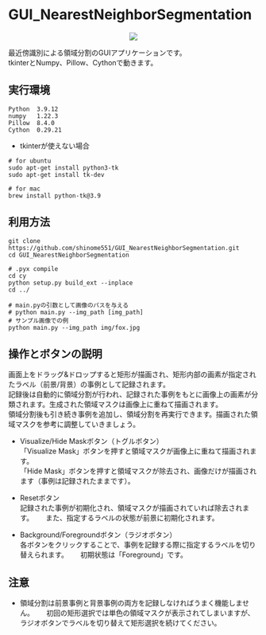 # GUI_NearestNeighborSegmentation
<div align="center">
    <img src="https://raw.githubusercontent.com/wiki/shinome551/GUI_NearestNeighborSegmentation/images/usage.gif">
</div>

最近傍識別による領域分割のGUIアプリケーションです。  
tkinterとNumpy、Pillow、Cythonで動きます。

## 実行環境
```
Python  3.9.12
numpy   1.22.3
Pillow  8.4.0
Cython  0.29.21
```
- tkinterが使えない場合  
```
# for ubuntu
sudo apt-get install python3-tk
sudo apt-get install tk-dev
```
```
# for mac
brew install python-tk@3.9
```

## 利用方法
```
git clone https://github.com/shinome551/GUI_NearestNeighborSegmentation.git
cd GUI_NearestNeighborSegmentation
```
```
# .pyx compile
cd cy
python setup.py build_ext --inplace
cd ../
```
```
# main.pyの引数として画像のパスを与える
# python main.py --img_path [img_path]
# サンプル画像での例
python main.py --img_path img/fox.jpg
```

## 操作とボタンの説明
画面上をドラッグ&ドロップすると矩形が描画され、矩形内部の画素が指定されたラベル（前景/背景）の事例として記録されます。  
記録後は自動的に領域分割が行われ、記録された事例をもとに画像上の画素が分類されます。生成された領域マスクは画像上に重ねて描画されます。  
領域分割後も引き続き事例を追加し、領域分割を再実行できます。描画された領域マスクを参考に調整していきましょう。  

- Visualize/Hide Maskボタン（トグルボタン）  
「Visualize Mask」ボタンを押すと領域マスクが画像上に重ねて描画されます。  
「Hide Mask」ボタンを押すと領域マスクが除去され、画像だけが描画されます（事例は記録されたままです）。

- Resetボタン  
記録された事例が初期化され、領域マスクが描画されていれば除去されます。　　
また、指定するラベルの状態が前景に初期化されます。

- Background/Foregroundボタン（ラジオボタン）  
各ボタンをクリックすることで、事例を記録する際に指定するラベルを切り替えられます。　　
初期状態は「Foreground」です。

## 注意
- 領域分割は前景事例と背景事例の両方を記録しなければうまく機能しません。　　
初回の矩形選択では単色の領域マスクが表示されてしまいますが、ラジオボタンでラベルを切り替えて矩形選択を続けてください。  
